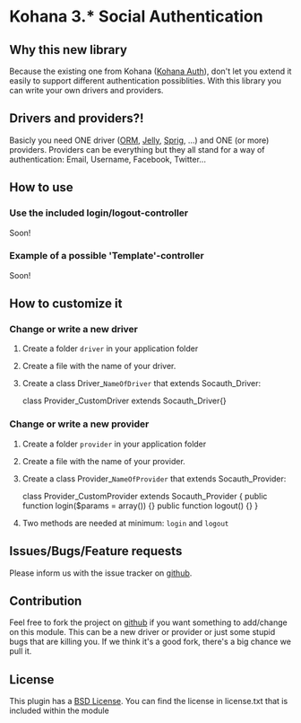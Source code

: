 # Kohana 3.* Social Authentication #

## Why this new library ##

Because the existing one from Kohana ([Kohana Auth](http://github.com/kohana/auth)), 
don't let you extend it easily to support different authentication possiblities. With this
library you can write your own drivers and providers.

## Drivers and providers?! ##

Basicly you need ONE driver ([ORM](http://github.com/kohana/orm), [Jelly](http://github.com/jonathangeiger/kohana-jelly), [Sprig](http://github.com/shadowhand/sprig), ...) and ONE (or more) providers. Providers can be everything but 
they all stand for a way of authentication: Email, Username, Facebook, Twitter...

## How to use ##

### Use the included login/logout-controller ###

Soon!
	
### Example of a possible 'Template'-controller ###

Soon!

## How to customize it ##

### Change or write a new driver ###

1. Create a folder `driver` in your application folder
2. Create a file with the name of your driver.
3. Create a class Driver_`NameOfDriver` that extends Socauth_Driver:

    class Provider_CustomDriver extends Socauth_Driver{}

### Change or write a new provider ###

1. Create a folder `provider` in your application folder
2. Create a file with the name of your provider.
3. Create a class Provider_`NameOfProvider` that extends Socauth_Provider:

    class Provider_CustomProvider extends Socauth_Provider
    {
        public function login($params = array()) {}
		public function logout() {}	
    }

4. Two methods are needed at minimum: `login` and `logout` 

## Issues/Bugs/Feature requests ##

Please inform us with the issue tracker on [github](http://github.com/glamorous/kohana-socauth/issues).

## Contribution ##

Feel free to fork the project on [github](http://github.com/glamorous/kohana-socauth) if you want something to add/change on this module.
This can be a new driver or provider or just some stupid bugs that are killing you. If we think it's a good fork, there's a big chance we pull it.

## License ##

This plugin has a [BSD License](http://www.opensource.org/licenses/bsd-license.php). You can find the license in license.txt that is included within the module